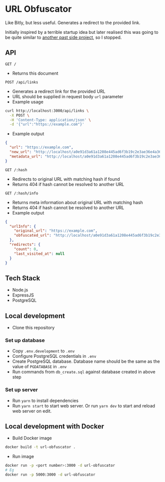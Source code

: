 # URL Obfuscator

Like Bitly, but less useful. Generates a redirect to the provided link.

Initially inspired by a terrible startup idea but later realised this was going to be quite similar to [another past side project](https://github.com/PakkuDon/LinkIt), so I stopped.

## API

```
GET /
```
- Returns this document

```
POST /api/links
```
- Generates a redirect link for the provided URL
- URL should be supplied in request body `url` parameter
- Example usage
```sh
curl http://localhost:3000/api/links \
  -X POST \
  -H 'Content-Type: application/json' \
  -d '{"url":"https://example.com"}'
```
- Example output
```json
{
  "url": "https://example.com",
  "new_url": "http://localhost/a0e91d3a61a1208e445ad6f3b19c2e3ae36e4a36f3d4edc78828b52c1d9ddabec94ac291e4ea7f8f3609f1972451df7284ee90edf8875b42e42083eb0f352c97",
  "metadata_url": "http://localhost/a0e91d3a61a1208e445ad6f3b19c2e3ae36e4a36f3d4edc78828b52c1d9ddabec94ac291e4ea7f8f3609f1972451df7284ee90edf8875b42e42083eb0f352c97"
}
```

```
GET /:hash
```
- Redirects to original URL with matching hash if found
- Returns 404 if hash cannot be resolved to another URL

```
GET /:hash/info
```
- Returns meta information about original URL with matching hash
- Returns 404 if hash cannot be resolved to another URL
- Example output
```json
{
  "urlInfo": {
    "original_url": "https://example.com",
    "obfuscated_url": "http://localhost/a0e91d3a61a1208e445ad6f3b19c2e3ae36e4a36f3d4edc78828b52c1d9ddabec94ac291e4ea7f8f3609f1972451df7284ee90edf8875b42e42083eb0f352c97"
  },
  "redirects": {
    "count": 0,
    "last_visited_at": null
  }
}
```

## Tech Stack
- Node.js
- ExpressJS
- PostgreSQL

## Local development
- Clone this repository

### Set up database
- Copy `.env.development` to `.env`
- Configure PostgreSQL credentials in `.env`
- Create PostgreSQL database. Database name should be the same as the value of `PGDATABASE` in `.env`
- Run commands from `db_create.sql` against database created in above step

### Set up server
- Run `yarn` to install dependencies
- Run `yarn start` to start web server. Or run `yarn dev` to start and reload web server on edit.

## Local development with Docker
- Build Docker image
```sh
docker build -t url-obfuscator .
```
- Run image
```sh
docker run -p <port number>:3000 -d url-obfuscator
# Eg
docker run -p 5000:3000 -d url-obfuscator
```
